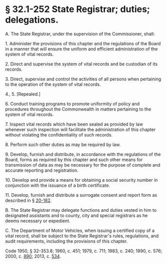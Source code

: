 # § 32.1-252 State Registrar; duties; delegations.

<p>A. The State Registrar, under the supervision of the Commissioner, shall:</p><p>1. Administer the provisions of this chapter and the regulations of the Board in a manner that will ensure the uniform and efficient administration of the system of vital records.</p><p>2. Direct and supervise the system of vital records and be custodian of its records.</p><p>3. Direct, supervise and control the activities of all persons when pertaining to the operation of the system of vital records.</p><p>4., 5. [Repealed.]</p><p>6. Conduct training programs to promote uniformity of policy and procedures throughout the Commonwealth in matters pertaining to the system of vital records.</p><p>7. Inspect vital records which have been sealed as provided by law whenever such inspection will facilitate the administration of this chapter without violating the confidentiality of such records.</p><p>8. Perform such other duties as may be required by law.</p><p>9. Develop, furnish and distribute, in accordance with the regulations of the Board, forms as required by this chapter and such other means for transmission of data as may be necessary for the purpose of complete and accurate reporting and registration.</p><p>10. Develop and provide a means for obtaining a social security number in conjunction with the issuance of a birth certificate.</p><p>11. Develop, furnish and distribute a surrogate consent and report form as described in § <a href='http://law.lis.virginia.gov/vacode/20-162/'>20-162</a>.</p><p>B. The State Registrar may delegate functions and duties vested in him to designated assistants and to county, city and special registrars as he deems necessary or expedient.</p><p>C. The Department of Motor Vehicles, when issuing a certified copy of a vital record, shall be subject to the State Registrar's rules, regulations, and audit requirements, including the provisions of this chapter.</p><p>Code 1950, § 32-353.8; 1960, c. 451; 1979, c. 711; 1983, c. 240; 1990, c. 576; 2000, c. <a href='http://lis.virginia.gov/cgi-bin/legp604.exe?001+ful+CHAP0890'>890</a>; 2013, c. <a href='http://lis.virginia.gov/cgi-bin/legp604.exe?131+ful+CHAP0534'>534</a>.</p>